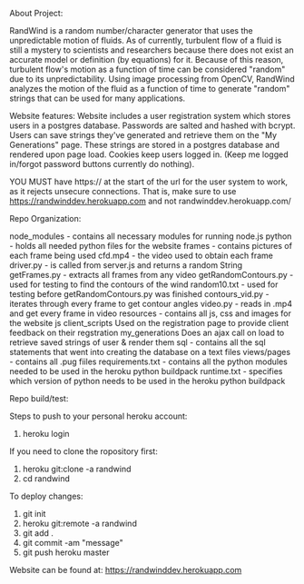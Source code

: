 About Project: 

RandWind is a random number/character generator that uses the unpredictable motion of fluids. As of currently, turbulent flow of a fluid is still a mystery to scientists and researchers because there does not exist an accurate model or definition (by equations) for it. Because of this reason, turbulent flow's motion as a function of time can be considered "random" due to its unpredictability. Using image processing from OpenCV, RandWind analyzes the motion of the fluid as a function of time to generate "random" strings that can be used for many applications. 

Website features: Website includes a user registration system which stores users in a postgres database. Passwords are salted and hashed with bcrypt. Users can save strings they've generated and retrieve them on the "My Generations" page. These strings are stored in a postgres database and rendered upon page load. Cookies keep users logged in. (Keep me logged in/forgot password buttons currently do nothing). 

YOU MUST have https:// at the start of the url for the user system to work, as it rejects unsecure connections. That is, make sure to use https://randwinddev.herokuapp.com and not randwinddev.herokuapp.com/


Repo Organization: 

node_modules - contains all necessary modules for running node.js
python - holds all needed python files for the website
  frames - contains pictures of each frame being used
  cfd.mp4 - the video used to obtain each frame
  driver.py - is called from server.js and returns a random String
  getFrames.py - extracts all frames from any video
  getRandomContours.py - used for testing to find the contours of the wind
  random10.txt - used for testing before getRandomContours.py was finished
  contours_vid.py - iterates through every frame to get contour angles
  video.py - reads in .mp4 and get every frame in video
resources - contains all js, css and images for the website
    js
      client_scripts  Used on the registration page to provide client feedback on their regstration
      my_generations  Does an ajax call on load to retrieve saved strings of user & render them
sql - contains all the sql statements that went into creating the database on a text files
views/pages - contains all .pug fiiles
requirements.txt - contains all the python modules needed to be used in the heroku python buildpack
runtime.txt - specifies which version of python needs to be used in the heroku python buildpack



Repo build/test:

Steps to push to your personal heroku account:
1. heroku login

If you need to clone the ropository first:
1. heroku git:clone -a randwind
2. cd randwind

To deploy changes:
1. git init
2. heroku git:remote -a randwind
3. git add .
4. git commit -am "message"
5. git push heroku master


Website can be found at:
https://randwinddev.herokuapp.com
